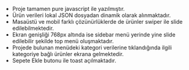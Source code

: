 - Proje tamamen pure javascript ile yazılmıştır. 
- Ürün verileri lokal JSON dosyadan dinamik olarak alınmaktadır.
- Masaüstü ve mobil farklı çözünürlüklerde de ürünler swiper ile slide edilebilmektedir. 
- Ekran genişliği 768px altında ise sidebar menü yerinde yine slide edilebilir şekilde top menü oluşmaktadır.
- Projede bulunan menüdeki kategori verilerine tıklandığında ilgili kategoriye bağlı ürünler ekrana gelmektedir.
- Sepete Ekle butonu ile toast açılmaktadır. 